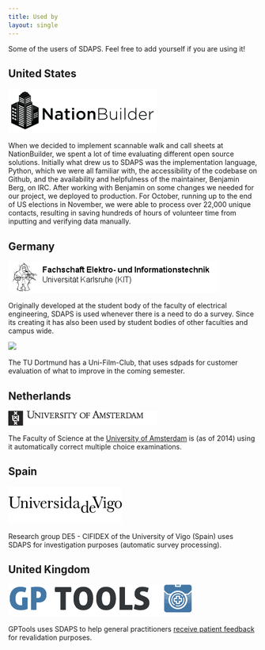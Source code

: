 ```yaml
---
title: Used by
layout: single
---
```


Some of the users of SDAPS. Feel free to add yourself if you are using it!

## United States

![](/files/References/nationbuider-logo-black.png)

When we decided to implement scannable walk and call sheets at NationBuilder,
we spent a lot of time evaluating different open source solutions.  Initially
what drew us to SDAPS was the implementation language, Python, which we were
all familiar with, the accessibility of the codebase on Github, and the
availability and helpfulness of the maintainer, Benjamin Berg, on IRC.
After working with Benjamin on some changes we needed for our project, we
deployed to production. For October, running up to the end of US elections
in November, we were able to process over 22,000 unique contacts, resulting
in saving hundreds of hours of volunteer time from inputting and verifying
data manually.

## Germany

![](/files/References/fs-etec.png)

Originally developed at the student body of the faculty of electrical
engineering, SDAPS is used whenever there is a need to do a survey.
Since its creating it has also been used by student bodies of other
faculties and campus wide.

![](/files/References/ufc.png)

The TU Dortmund has a Uni-Film-Club, that uses sdpads for customer evaluation
of what to improve in the coming semester.

## Netherlands

![](/files/References/uva-logo_en.jpg)

The Faculty of Science at the [University of Amsterdam](http://www.uva.nl/en/about-the-uva/organisation/faculties/faculties/faculties/content/folder/faculteit-der-natuurwetenschappen-wiskunde-en-informatica/faculty-of-science.html) is (as of 2014)
using it automatically correct multiple choice examinations.

## Spain

![](/files/References/logo_uvigo.jpg)

Research group DE5 - CIFIDEX of the University of Vigo (Spain) uses SDAPS
for investigation purposes (automatic survey processing).

## United Kingdom

![](/files/References/gptools.gif)

GPTools uses SDAPS to help general practitioners
[receive patient feedback](https://www.gptools.org/feedback.html) for
revalidation purposes.

